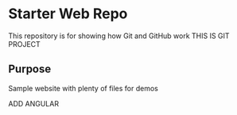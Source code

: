 # Starter Web Repo

This repository is for showing how Git and GitHub work
THIS IS GIT PROJECT
## Purpose

Sample website with plenty of files for demos

ADD ANGULAR